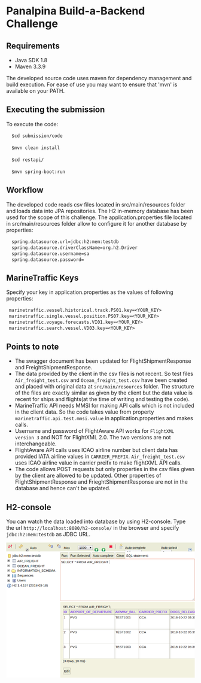# Panalpina Build-a-Backend Challenge

## Requirements
 - Java SDK 1.8
 - Maven 3.3.9

The developed source code uses maven for dependency management and build execution. For ease of use you may want to ensure that 'mvn' is available on your PATH.

## Executing the submission

To execute the code:

      $cd submission/code
      
      $mvn clean install

      $cd restapi/
      
      $mvn spring-boot:run


## Workflow

The developed code reads csv files located in src/main/resources folder and loads data into JPA repositories. The H2 in-memory database has been used for the scope of this challenge. The application.properties file located in src/main/resources folder allow to configure it for another database by properties:

      spring.datasource.url=jdbc:h2:mem:testdb
      spring.datasource.driverClassName=org.h2.Driver
      spring.datasource.username=sa
      spring.datasource.password=


## MarineTraffic Keys
 
Specify your key in application.properties as the values of following properties:
 
     marinetraffic.vessel.historical.track.PS01.key=<YOUR_KEY>
     marinetraffic.single.vessel.position.PS07.key=<YOUR_KEY>
     marinetraffic.voyage.forecasts.VI01.key=<YOUR_KEY>
     marinetraffic.search.vessel.VD03.key=<YOUR_KEY>


## Points to note

- The swagger document has been updated for FlightShipmentResponse and FreightShipmentResponse.
- The data provided by the client in the csv files is not recent. So test files `Air_freight_test.csv` and `Ocean_freight_test.csv` have been created and placed with original data at `src/main/resources` folder. The structure of the files are exactly similar as given by the client but the data value is recent for ships and flights(at the time of writing and testing the code).
- MarineTraffic API needs MMSI for making API calls which is not included in the client data. So the code takes value from property `marinetraffic.api.test.mmsi.value` in application.properties and makes calls.
- Username and password of FlightAware API works for `FlightXML version 3` and NOT for FlightXML 2.0. The two versions are not interchangeable.
- FlightAware API calls uses ICAO airline number but client data has provided IATA airline values in `CARRIER_PREFIX`. `Air_freight_test.csv` uses ICAO airline value in carrier preifx to make flightXML API calls.
- The code allows POST requests but only properties in the csv files given by the client are allowed to be updated. Other properties of FlightShipmentResponse and FrieghtShipmentResponse are not in the database and hence can't be updated.



## H2-console
You can watch the data loaded into database by using H2-console. Type the url `http://localhost:8080/h2-console/` in the browser and specify `jdbc:h2:mem:testdb` as JDBC URL.
 
![H2-Console](./images/h2-console.png) 





